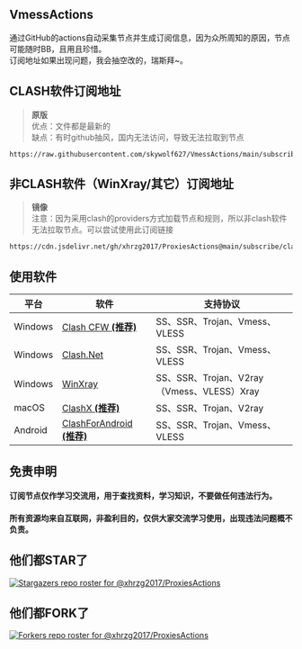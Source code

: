 ## VmessActions

通过GitHub的actions自动采集节点并生成订阅信息，因为众所周知的原因，节点可能随时BB，且用且珍惜。  
订阅地址如果出现问题，我会抽空改的，瑞斯拜~。 

## CLASH软件订阅地址

>**原版**  
>优点：文件都是最新的  
>缺点：有时github抽风，国内无法访问，导致无法拉取到节点
```
https://raw.githubusercontent.com/skywolf627/VmessActions/main/subscribe/clash.yml
```


  
  
    
## 非CLASH软件（WinXray/其它）订阅地址

>**镜像**  
>注意：因为采用clash的providers方式加载节点和规则，所以非clash软件无法拉取节点。可以尝试使用此订阅链接  
```
https://cdn.jsdelivr.net/gh/xhrzg2017/ProxiesActions@main/subscribe/clash.txt
```
   
  
## 使用软件

| 平台                    | 软件                                                         | 支持协议                                                     |
| ----------------------- | ------------------------------------------------------------ | ------------------------------------------------------------ |
| Windows                 | [Clash CFW  **(推荐)**](https://github.com/Fndroid/clash_for_windows_pkg/releases) | SS、SSR、Trojan、Vmess、VLESS                                |
| Windows                 | [Clash.Net](https://github.com/ClashDotNetFramework/ClashDotNetFramework/releases/) | SS、SSR、Trojan、Vmess、VLESS                                |
| Windows                 | [WinXray](https://github.com/TheMRLL/winxray/releases)       | SS、SSR、Trojan、V2ray（Vmess、VLESS）Xray                   |
| macOS                   | [ClashX  **(推荐)**](https://github.com/yichengchen/clashX/releases)     | SS、SSR、Trojan、V2ray                                       |
| Android                 | [ClashForAndroid  **(推荐)**](https://github.com/Kr328/ClashForAndroid/releases) | SS、SSR、Trojan、Vmess、VLESS                                |


## 免责申明
#### 订阅节点仅作学习交流用，用于查找资料，学习知识，不要做任何违法行为。  
#### 所有资源均来自互联网，非盈利目的，仅供大家交流学习使用，出现违法问题概不负责。

## 他们都STAR了
[![Stargazers repo roster for @xhrzg2017/ProxiesActions](https://reporoster.com/stars/xhrzg2017/ProxiesActions)](https://github.com/xhrzg2017/ProxiesActions/stargazers)
  

## 他们都FORK了
[![Forkers repo roster for @xhrzg2017/ProxiesActions](https://reporoster.com/forks/xhrzg2017/ProxiesActions)](https://github.com/xhrzg2017/ProxiesActions/network/members)
